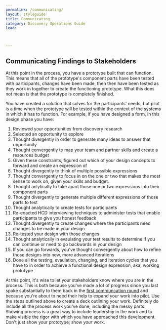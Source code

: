 ```yaml
---
permalink: /communicating/
layout: styleguide
title: Communicating
category: Discovery Operations Guide
lead:



---
```

## Communicating Findings to Stakeholders

At this point in the process, you have a prototype built that can function. This means that all of the prototype's component parts have been tested with participants, changes have been made, then then have been tested as they work in together to create the functioning prototype. What this does not mean is that the prototype is completely finished.

You have created a solution that solves for the participants' needs, but pilot is a time when the prototype will be tested within the context of the systems in which it has to function. For example, if you have designed a form, in this design phase you have:

1. Reviewed your opportunities from discovery research
1. Selected an opportunity to explore
1. Thought divergently in order to generate many ideas to answer that opportunity
1. Thought convergently to map your team and partner skills and create a resources budget
1. Given these constraints, figured out which of your design concepts to forward and create an expression of
1. Thought divergently to think of multiple possible expressions
1. Thought convergently to focus in on the one or two that makes the most sense to work on, given your skills and budget.
1. Thought anlytically to take apart those one or two expressions into their component parts
1. Thought divergently to generate multiple different expressions of those parts to test
1. Thought analytically to create tests for participants
1. Re-enacted HCD interviewing techniques to administer tests that enable participants to give you honest feedback
1. Thought divergently to create changes where the participants need changes to be made in your design
1. Re-tested your design with those changes
1. Thought analytically in evaulating your test results to determine if you can continue or need to go backwards in your design
1. If you can go forwards, you've thought convergently about how to refine those designs into new, more advanced iterations
1. Done all the testing, evaulation, changing, and iteration cycles that you have to in order to achieve a functional design expression, aka, working prototype

At this point, it's wise to let your stakeholders know where you are in the process. This is both because you've made a lot of progress since you last spoke substantially to them back in the <a href= "https://the-lab-at-opm.github.io/HCD-Design-Operations-Guide/communicating-concepts/">first communcation round</a> and because you're about to need their help to expand your work into pilot. Use the steps outlined above to create a deck outlining your work. Definitely do include all the process work you've done, including the messy parts. Showing process is a great way to include leadership in the work and to make visible the rigor with which you have approached this development. Don't just show your prototype; show <i>your</i> work.
